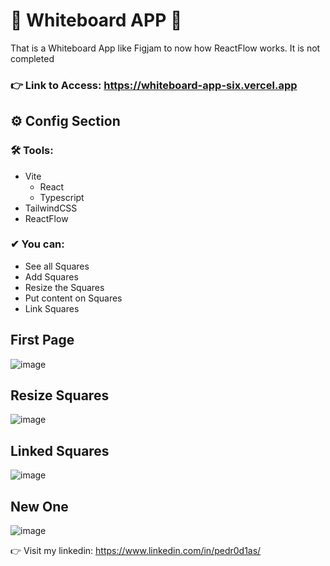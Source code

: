 # 🚀 Whiteboard APP 🚀

That is a Whiteboard App like Figjam to now how ReactFlow works. It is not completed

### 👉 Link to Access: https://whiteboard-app-six.vercel.app

## ⚙ Config Section

 ### 🛠 Tools:
 - Vite
   -  React 
     - Typescript
 - TailwindCSS
 - ReactFlow
 
### ✔ You can:
- See all Squares
- Add Squares
- Resize the Squares
- Put content on Squares
- Link Squares


## First Page
![image](https://user-images.githubusercontent.com/62482908/214980041-dc0efea9-51d9-4ff1-a727-9c1353b10e9b.png)

## Resize Squares
![image](https://user-images.githubusercontent.com/62482908/214980095-94fb2bbc-8421-4276-acf8-5f8528ca7b57.png)

## Linked Squares
![image](https://user-images.githubusercontent.com/62482908/214980162-aa51573e-048a-4ea3-919f-ea0ffe23fafb.png)

## New One
![image](https://user-images.githubusercontent.com/62482908/214980200-5569c521-cc36-4afc-96d9-3b116a6f4bb7.png)









👉 Visit my linkedin: https://www.linkedin.com/in/pedr0d1as/
